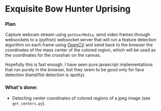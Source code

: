 # Exquisite Bow Hunter Uprising

### Plan

Capture webcam stream using `getUserMedia`, send video frames through
websockets to a (python) websocket server that will run a feature detection
algorithm on each frame using [OpenCV][] and send back to the browser the
coordinates of the mass center of the colored region, which will be used as the
coordinates for the crosshair on the canvas.

Hopefully this is fast enough. I have seen pure javascript implementations that
run purely in the browser, but they seem to be good only for face detection
(hand/fist detection is spotty).


### What's done:

- Detecting center coordinates of colored regions of a jpeg image (see
  `get_centers.py`).


[OpenCV]: http://opencv.org/
